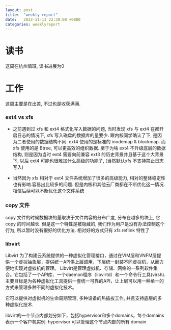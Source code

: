 ```yaml
---
layout: post
title:  "weekly report"
date:   2022-11-13 22:30:08 +0800
categories: weeklyreport
---
```



# 读书

这周在杭州值班, 读书进展为0 


# 工作

这周主要是在出差, 不过也是收获满满.

### ext4 vs xfs 

- 之前遇到过 xfs 和 ext4 格式化写入数据的问题, 当时发现 xfs 与 ext4 在都开启日志的情况下, xfs 写入磁盘的数据库的量要少. 跟内核同学确认了下, 是因为二者使用的数据结构不同. ext4 使用的是标准的 inodemap & blockmap. 而 xfs 使用的是 Btree, 可以更高效的组织数据. 至于为啥 ext4 不升级底层的数据结构, 则是因为当时 ext4 需要向前兼容 ext3 的历史背景并且基于这个大背景下, 以后 ext4 可能也很难加什么高级的功能了, (当然默认xfs 不支持禁止日志写入)

- 当然因为 xfs 相对于 ext4 文件系统增加了很多的高级能力, 相对的整体稳定性也有影响.容易出比较多的问题. 但是内核和其他云厂商都在不断优化这一情况.相信后续可以不断优化这个文件系统

### copy 文件

copy 文件的时候数据块的量取决于文件内容的分布广度, 分布在越多的块上, 它 copy 的时间越长. 但是这一个特性是被隐藏的, 我们作为用户是没有办法控制这个行为, 所以暂时没有很好的优化方法. 相对好的方式只有 xfs reflink 特性了

### libvirt

Libvirt 为了构建云系统提供的一种虚拟化管理接口，通过在VIM层和VNFM层提供一个虚拟抽象层，提供统一API供上层调用，下层统一封装不同虚拟机，从而方便地实现对虚拟机的管理。
Libvirt是管理虚拟机、存储、网络的一系列软件集合。它包括了一个API库、一个daemon程序（libvirtd）和一个命令行工具(virsh).主要目标是为各种虚拟化工具提供一套统一可靠的API，让上层可以用一种单一的方式来管理多种不同的虚拟化技术。

它可以提供对虚拟机的生命周期管理, 多种设备的热插拔工作, 并且支持底层的多种虚拟化技术.

libvirt的一个节点内部划分如下，包括hypervisor和多个domains，每个domains表示一个客户机实例: hypervisor 可以管理这个节点内部的所有 domain





